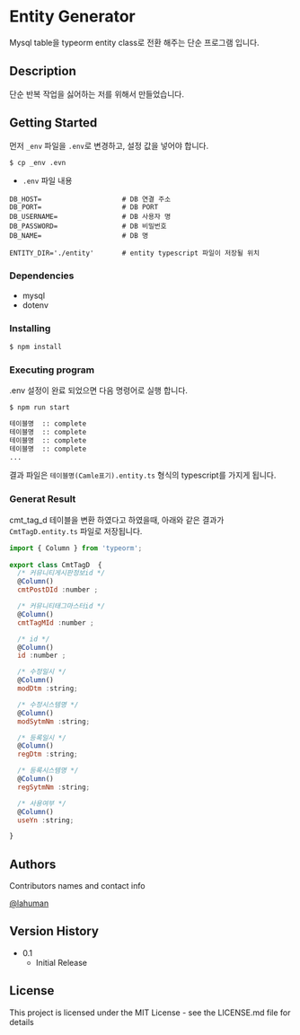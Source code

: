 # Entity Generator

Mysql table을 typeorm entity class로 전환 해주는 단순 프로그램 입니다.


## Description

단순 반복 작업을 싫어하는 저를 위해서 만들었습니다.


## Getting Started

먼저 ```_env``` 파일을 ```.env```로 변경하고, 설정 값을 넣어야 합니다.

```bash
$ cp _env .evn
```

- ```.env``` 파일 내용

```
DB_HOST=                    # DB 연결 주소
DB_PORT=                    # DB PORT 
DB_USERNAME=                # DB 사용자 명
DB_PASSWORD=                # DB 비밀번호
DB_NAME=                    # DB 명

ENTITY_DIR='./entity'       # entity typescript 파일이 저장될 위치
```
### Dependencies

* mysql
* dotenv

### Installing

```bash
$ npm install
```

### Executing program

.env 설정이 완료 되었으면 다음 명령어로 실행 합니다.

```bash
$ npm run start

테이블명  :: complete
테이블명  :: complete
테이블명  :: complete
테이블명  :: complete
...

```

결과 파일은 ```테이블명(Camle표기).entity.ts``` 형식의 typescript를 가지게 됩니다.

### Generat Result

cmt_tag_d 테이블을 변환 하였다고 하였을때, 아래와 같은 결과가 ```CmtTagD.entity.ts``` 파일로 저장됩니다.

```javascript
import { Column } from 'typeorm';
          
export class CmtTagD  {
  /* 커뮤니티게시판정보id */
  @Column()
  cmtPostDId :number ;

  /* 커뮤니티태그마스터id */
  @Column()
  cmtTagMId :number ;

  /* id */
  @Column()
  id :number ;

  /* 수정일시 */
  @Column()
  modDtm :string;

  /* 수정시스템명 */
  @Column()
  modSytmNm :string;

  /* 등록일시 */
  @Column()
  regDtm :string;

  /* 등록시스템명 */
  @Column()
  regSytmNm :string;

  /* 사용여부 */
  @Column()
  useYn :string;

}
```
## Authors

Contributors names and contact info

[@lahuman](https://lahuman.github.io/)

## Version History

* 0.1
    * Initial Release

## License

This project is licensed under the MIT License - see the LICENSE.md file for details
